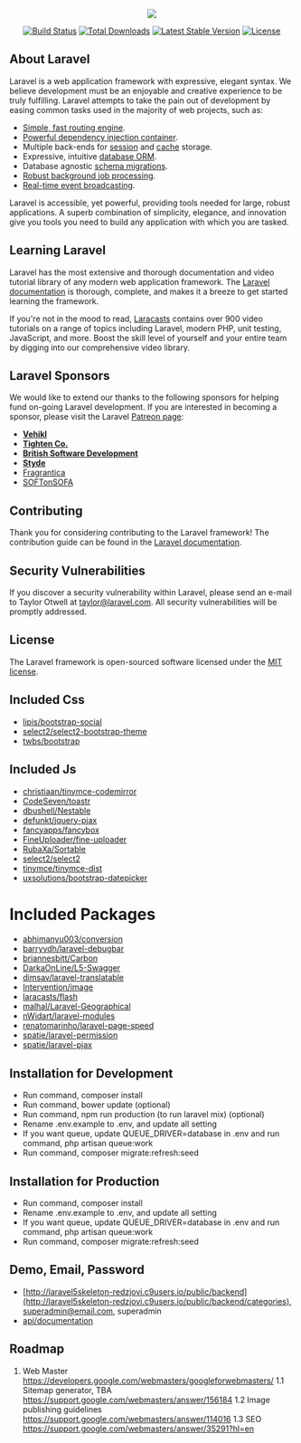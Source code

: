 <p align="center"><img src="https://laravel.com/assets/img/components/logo-laravel.svg"></p>

<p align="center">
<a href="https://travis-ci.org/laravel/framework"><img src="https://travis-ci.org/laravel/framework.svg" alt="Build Status"></a>
<a href="https://packagist.org/packages/laravel/framework"><img src="https://poser.pugx.org/laravel/framework/d/total.svg" alt="Total Downloads"></a>
<a href="https://packagist.org/packages/laravel/framework"><img src="https://poser.pugx.org/laravel/framework/v/stable.svg" alt="Latest Stable Version"></a>
<a href="https://packagist.org/packages/laravel/framework"><img src="https://poser.pugx.org/laravel/framework/license.svg" alt="License"></a>
</p>

## About Laravel

Laravel is a web application framework with expressive, elegant syntax. We believe development must be an enjoyable and creative experience to be truly fulfilling. Laravel attempts to take the pain out of development by easing common tasks used in the majority of web projects, such as:

- [Simple, fast routing engine](https://laravel.com/docs/routing).
- [Powerful dependency injection container](https://laravel.com/docs/container).
- Multiple back-ends for [session](https://laravel.com/docs/session) and [cache](https://laravel.com/docs/cache) storage.
- Expressive, intuitive [database ORM](https://laravel.com/docs/eloquent).
- Database agnostic [schema migrations](https://laravel.com/docs/migrations).
- [Robust background job processing](https://laravel.com/docs/queues).
- [Real-time event broadcasting](https://laravel.com/docs/broadcasting).

Laravel is accessible, yet powerful, providing tools needed for large, robust applications. A superb combination of simplicity, elegance, and innovation give you tools you need to build any application with which you are tasked.

## Learning Laravel

Laravel has the most extensive and thorough documentation and video tutorial library of any modern web application framework. The [Laravel documentation](https://laravel.com/docs) is thorough, complete, and makes it a breeze to get started learning the framework.

If you're not in the mood to read, [Laracasts](https://laracasts.com) contains over 900 video tutorials on a range of topics including Laravel, modern PHP, unit testing, JavaScript, and more. Boost the skill level of yourself and your entire team by digging into our comprehensive video library.

## Laravel Sponsors

We would like to extend our thanks to the following sponsors for helping fund on-going Laravel development. If you are interested in becoming a sponsor, please visit the Laravel [Patreon page](http://patreon.com/taylorotwell):

- **[Vehikl](http://vehikl.com)**
- **[Tighten Co.](https://tighten.co)**
- **[British Software Development](https://www.britishsoftware.co)**
- **[Styde](https://styde.net)**
- [Fragrantica](https://www.fragrantica.com)
- [SOFTonSOFA](https://softonsofa.com/)

## Contributing

Thank you for considering contributing to the Laravel framework! The contribution guide can be found in the [Laravel documentation](http://laravel.com/docs/contributions).

## Security Vulnerabilities

If you discover a security vulnerability within Laravel, please send an e-mail to Taylor Otwell at taylor@laravel.com. All security vulnerabilities will be promptly addressed.

## License

The Laravel framework is open-sourced software licensed under the [MIT license](http://opensource.org/licenses/MIT).

## Included Css
- [lipis/bootstrap-social](https://github.com/lipis/bootstrap-social)
- [select2/select2-bootstrap-theme](https://github.com/select2/select2-bootstrap-theme)
- [twbs/bootstrap](https://github.com/twbs/bootstrap)

## Included Js
- [christiaan/tinymce-codemirror](https://github.com/christiaan/tinymce-codemirror)
- [CodeSeven/toastr](https://github.com/CodeSeven/toastr)
- [dbushell/Nestable](https://github.com/dbushell/Nestable)
- [defunkt/jquery-pjax](https://github.com/defunkt/jquery-pjax)
- [fancyapps/fancybox](https://github.com/fancyapps/fancybox)
- [FineUploader/fine-uploader](https://github.com/FineUploader/fine-uploader)
- [RubaXa/Sortable](https://github.com/RubaXa/Sortable)
- [select2/select2](https://github.com/select2/select2)
- [tinymce/tinymce-dist](https://github.com/tinymce/tinymce-dist)
- [uxsolutions/bootstrap-datepicker](https://github.com/uxsolutions/bootstrap-datepicker)

# Included Packages
- [abhimanyu003/conversion](https://github.com/abhimanyu003/conversion)
- [barryvdh/laravel-debugbar](https://github.com/barryvdh/laravel-debugbar)
- [briannesbitt/Carbon](https://github.com/briannesbitt/Carbon)
- [DarkaOnLine/L5-Swagger](https://github.com/DarkaOnLine/L5-Swagger)
- [dimsav/laravel-translatable](https://github.com/dimsav/laravel-translatable)
- [Intervention/image](https://github.com/Intervention/image)
- [laracasts/flash](https://github.com/laracasts/flash)
- [malhal/Laravel-Geographical](https://github.com/malhal/Laravel-Geographical)
- [nWidart/laravel-modules](https://github.com/nWidart/laravel-modules)
- [renatomarinho/laravel-page-speed](https://github.com/renatomarinho/laravel-page-speed)
- [spatie/laravel-permission](https://github.com/spatie/laravel-permission)
- [spatie/laravel-pjax](https://github.com/spatie/laravel-pjax)

## Installation for Development
- Run command, composer install
- Run command, bower update (optional)
- Run command, npm run production (to run laravel mix) (optional)
- Rename .env.example to .env, and update all setting
- If you want queue, update QUEUE_DRIVER=database in .env and run command, php artisan queue:work
- Run command, composer migrate:refresh:seed

## Installation for Production
- Run command, composer install
- Rename .env.example to .env, and update all setting
- If you want queue, update QUEUE_DRIVER=database in .env and run command, php artisan queue:work
- Run command, composer migrate:refresh:seed

## Demo, Email, Password
- [http://laravel5skeleton-redzjovi.c9users.io/public/backend](http://laravel5skeleton-redzjovi.c9users.io/public/backend/categories), superadmin@email.com, superadmin
- [api/documentation](http://laravel5skeleton-redzjovi.c9users.io/public/api/documentation)

## Roadmap
1. Web Master
    https://developers.google.com/webmasters/googleforwebmasters/
    1.1 Sitemap generator, TBA
    https://support.google.com/webmasters/answer/156184
    1.2 Image publishing guidelines
    https://support.google.com/webmasters/answer/114016
    1.3 SEO
    https://support.google.com/webmasters/answer/35291?hl=en
